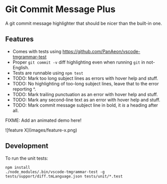 # Git Commit Message Plus

A git commit message highlighter that should be nicer than the built-in one.

## Features

* Comes with tests using <https://github.com/PanAeon/vscode-tmgrammar-test>
* Proper `git commit -v` diff highlighting even when running `git` in
  not-English.
* Tests are runnable using `npm test`
* TODO: Mark too long subject lines as errors with hover help and stuff.
* TODO: No highlighting of too-long subject lines, leave that to the error
  reporting ^.
* TODO: Mark trailing punctuation as an error with hover help and stuff.
* TODO: Mark any second-line text as an error with hover help and stuff.
* TODO: Mark commit message subject line in bold, it *is* a heading after all.

FIXME: Add an animated demo here!

\!\[feature X\]\(images/feature-x.png\)

## Development

To run the unit tests:
```
npm install
./node_modules/.bin/vscode-tmgrammar-test -g tests/support/diff.tmLanguage.json tests/unit/*.test
```
